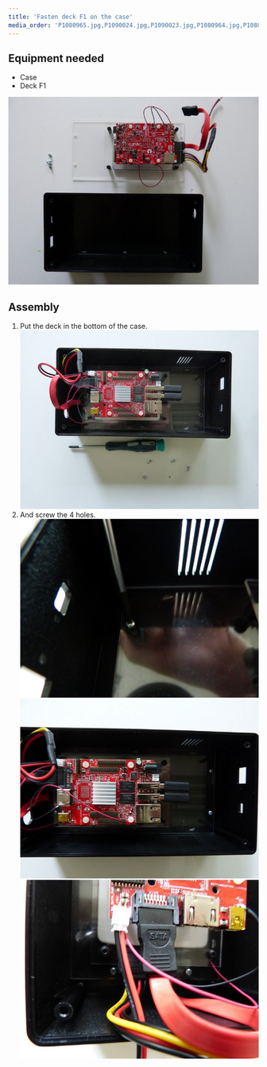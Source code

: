 ```yaml
---
title: 'Fasten deck F1 on the case'
media_order: 'P1080965.jpg,P1090024.jpg,P1090023.jpg,P1080964.jpg,P1080963.jpg'
---
```


## Equipment needed

* Case
* Deck F1 

![](P1090024.jpg)

## Assembly

1. Put the deck in the bottom of the case.
	![](P1080963.jpg)
2. And screw the 4 holes.
	![](P1090023.jpg)
    ![](P1080964.jpg)![](P1080965.jpg)
